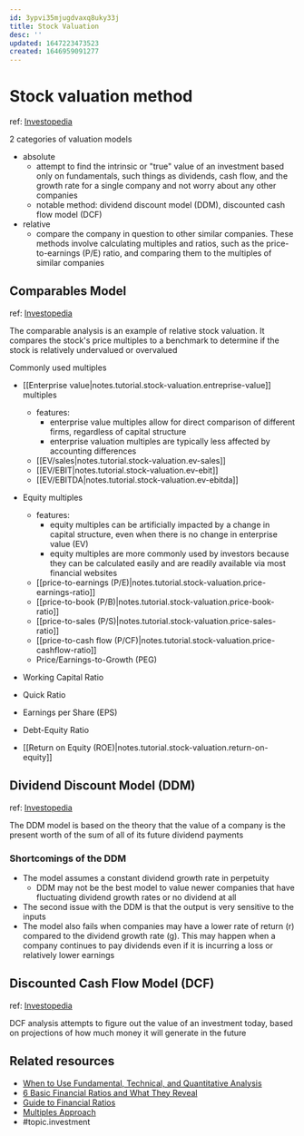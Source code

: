 ```yaml
---
id: 3ypvi35mjugdvaxq8uky33j
title: Stock Valuation
desc: ''
updated: 1647223473523
created: 1646959091277
---
```

# Stock valuation method
ref: [Investopedia](https://www.investopedia.com/articles/fundamental-analysis/11/choosing-valuation-methods.asp)

2 categories of valuation models
- absolute
  - attempt to find the intrinsic or "true" value of an investment based only on fundamentals, such things as dividends, cash flow, and the growth rate for a single company and not worry about any other companies
  - notable method: dividend discount model (DDM), discounted cash flow model (DCF)
- relative
  - compare the company in question to other similar companies. These methods involve calculating multiples and ratios, such as the price-to-earnings (P/E) ratio, and comparing them to the multiples of similar companies

## Comparables Model
ref: [Investopedia](https://www.investopedia.com/terms/m/multiplesapproach.asp)

The comparable analysis is an example of relative stock valuation. It compares the stock's price multiples to a benchmark to determine if the stock is relatively undervalued or overvalued

Commonly used multiples
- [[Enterprise value|notes.tutorial.stock-valuation.entreprise-value]] multiples
  - features:
    - enterprise value multiples allow for direct comparison of different firms, regardless of capital structure
    - enterprise valuation multiples are typically less affected by accounting differences
  - [[EV/sales|notes.tutorial.stock-valuation.ev-sales]]
  - [[EV/EBIT|notes.tutorial.stock-valuation.ev-ebit]]
  - [[EV/EBITDA|notes.tutorial.stock-valuation.ev-ebitda]]
- Equity multiples
  - features:
    - equity multiples can be artificially impacted by a change in capital structure, even when there is no change in enterprise value (EV)
    - equity multiples are more commonly used by investors because they can be calculated easily and are readily available via most financial websites
  - [[price-to-earnings (P/E)|notes.tutorial.stock-valuation.price-earnings-ratio]]
  - [[price-to-book (P/B)|notes.tutorial.stock-valuation.price-book-ratio]]
  - [[price-to-sales (P/S)|notes.tutorial.stock-valuation.price-sales-ratio]]
  - [[price-to-cash flow (P/CF)|notes.tutorial.stock-valuation.price-cashflow-ratio]]
  - Price/Earnings-to-Growth (PEG)

- Working Capital Ratio
- Quick Ratio
- Earnings per Share (EPS)
- Debt-Equity Ratio
- [[Return on Equity (ROE)|notes.tutorial.stock-valuation.return-on-equity]]

## Dividend Discount Model (DDM)
ref: [Investopedia](https://www.investopedia.com/terms/d/ddm.asp)

The DDM model is based on the theory that the value of a company is the present worth of the sum of all of its future dividend payments

### Shortcomings of the DDM
- The model assumes a constant dividend growth rate in perpetuity
  - DDM may not be the best model to value newer companies that have fluctuating dividend growth rates or no dividend at all
- The second issue with the DDM is that the output is very sensitive to the inputs
- The model also fails when companies may have a lower rate of return (r) compared to the dividend growth rate (g). This may happen when a company continues to pay dividends even if it is incurring a loss or relatively lower earnings

## Discounted Cash Flow Model (DCF)
ref: [Investopedia](https://www.investopedia.com/terms/d/dcf.asp)

DCF analysis attempts to figure out the value of an investment today, based on projections of how much money it will generate in the future

## Related resources
- [When to Use Fundamental, Technical, and Quantitative Analysis](https://www.investopedia.com/ask/answers/050515/it-better-use-fundamental-analysis-technical-analysis-or-quantitative-analysis-evaluate-longterm.asp)
- [6 Basic Financial Ratios and What They Reveal](https://www.investopedia.com/financial-edge/0910/6-basic-financial-ratios-and-what-they-tell-you.aspx)
- [Guide to Financial Ratios](https://www.investopedia.com/articles/stocks/06/ratios.asp)
- [Multiples Approach](https://www.investopedia.com/terms/m/multiplesapproach.asp)
- #topic.investment